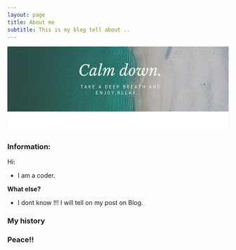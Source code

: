 ```yaml
---
layout: page
title: About me
subtitle: This is my blog tell about ..
---
```

![hi](img/calm-down.png)

### Information:
Hi:

- I am a coder.

**What else?** 
- I dont know !!! I will tell on my post on Blog. 

### My history

 
 ### Peace!!
 
